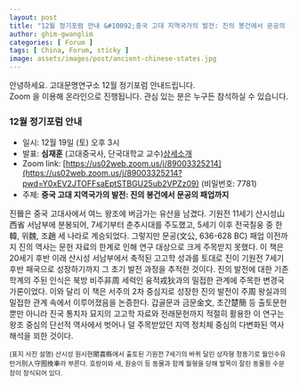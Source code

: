 ```yaml
---
layout: post
title: "12월 정기포럼 안내 &#10092;중국 고대 지역국가의 발전: 진의 봉건에서 문공의 패업까지&#10093;"
author: ghim-gwanglim
categories: [ Forum ]
tags: [ China, Forum, sticky ]
image: assets/images/post/ancient-chinese-states.jpg
---
```


안녕하세요. 고대문명연구소 12월 정기포럼 안내드립니다.<br> 
Zoom 을 이용해 온라인으로 진행됩니다. 관심 있는 분은 누구든 참석하실 수 있습니다. 

### 12월 정기포럼 안내
- 일시: 12월 19일 (토) 오후 3시
- 발표: __심재훈__ (고대중국사, 단국대학교 교수)[상세소개](/author-shim)
- Zoom link: [https://us02web.zoom.us/j/89003325214](https://us02web.zoom.us/j/89003325214?pwd=Y0xEV2JTOFFsaEptSTBGU25ub2VPZz09) (비밀번호: 7781)
- 주제: __중국 고대 지역국가의 발전: 진의 봉건에서 문공의 패업까지__


진晉은 중국 고대사에서 여느 왕조에 버금가는 유산을 남겼다. 기원전 11세기 산시성山西省 서남부에 분봉되어, 7세기부터 춘추시대를 주도했고, 5세기 이후 전국칠웅 중 한韓, 위魏, 조趙 세 나라로 계승되었다. 그렇지만 문공(文公, 636-628 BC) 패업 이전까지 진의 역사는 문헌 자료의 한계로 인해 연구 대상으로 크게 주목받지 못했다. 이 책은 20세기 후반 이래 산시성 서남부에서 축적된 고고학 성과를 토대로 진이 기원전 7세기 후반 패국으로 성장하기까지 그 초기 발전 과정을 추적한 것이다.
진의 발전에 대한 기존 학계의 주된 인식은 북방 비주非周 세력인 융적戎狄과의 밀접한 관계에 주목한 변경국가론이었다. 이와 달리 이 책은 서주의 2차 중심지로 성장한 진의 발전이 주周 왕실과의 밀접한 관계 속에서 이루어졌음을 논증한다. 갑골문과 금문金文, 초간楚簡 등 출토문헌뿐만 아니라 진국 통치자 묘지의 고고학 자료와 전래문헌까지 적절히 활용한 이 연구는 왕조 중심의 단선적 역사에서 벗어나 덜 주목받았던 지역 정치체 중심의 다변화된 역사 해석을 꾀한 것이다.


<small>(표지 사진 설명)
산시성 원시현聞喜縣에서 출토된 기원전 7세기의 바퀴 달린 상자형 청동기로 월인수유만거刖人守囿挽車라 부른다. 호랑이와 새, 원숭이 등 동물과 함께 월형을 당해 발목이 잘린 동물원 수문장이 장식되어 있다.
</small>

